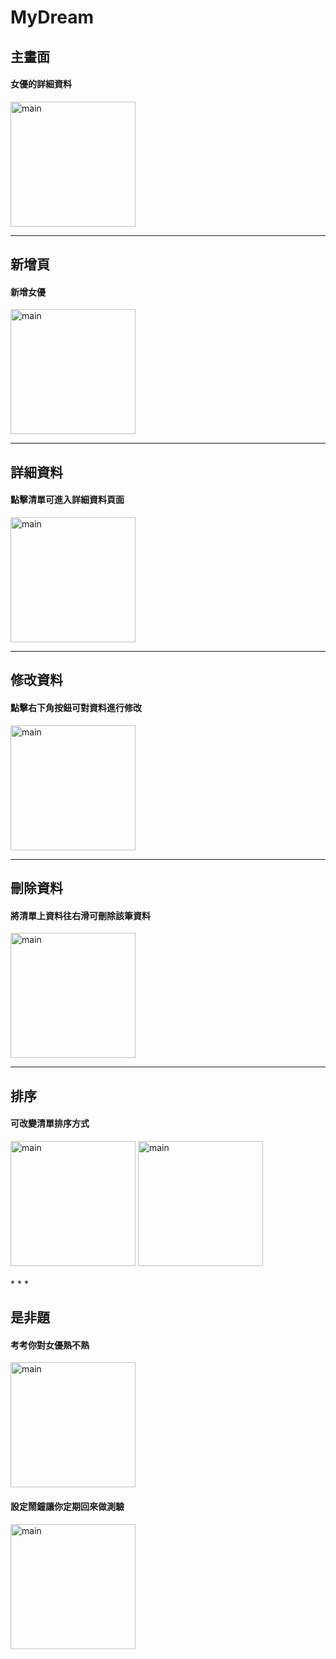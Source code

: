 # MyDream
## 主畫面
#### 女優的詳細資料
<img alt="main" src="images/main.png"  width="200" /><br/>
* * *
## 新增頁
#### 新增女優
<img alt="main" src="images/add.png"  width="200" /><br/>
* * *
## 詳細資料
#### 點擊清單可進入詳細資料頁面
<img alt="main" src="images/detail.png"  width="200" /><br/>
***
## 修改資料
#### 點擊右下角按鈕可對資料進行修改
<img alt="main" src="images/update.png"  width="200" /><br/>
***
## 刪除資料
#### 將清單上資料往右滑可刪除該筆資料
<img alt="main" src="images/swipe.png"  width="200" /><br/>
***
## 排序
#### 可改變清單排序方式
<div>
 <img alt="main" src="images/sortCup.png"  width="200" />
 <img alt="main" src="images/sortAge.png"  width="200" />
</div><br/>
* * *

## 是非題
#### 考考你對女優熟不熟
<img alt="main" src="images/YesOrNo.png"  width="200" /><br/>

#### 設定鬧鐘讓你定期回來做測驗
<img alt="main" src="images/alarm.png"  width="200" /><br/>
